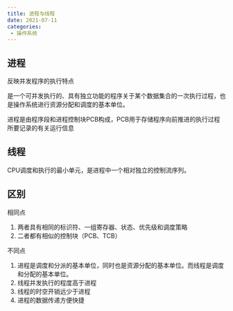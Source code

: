 ```yaml
---
title: 进程与线程
date: 2021-07-11
categories: 
 - 操作系统
---
```


## 进程
反映并发程序的执行特点

是一个可并发执行的、具有独立功能的程序关于某个数据集合的一次执行过程，也是操作系统进行资源分配和调度的基本单位。

进程是由程序段和进程控制块PCB构成，PCB用于存储程序向前推进的执行过程所要记录的有关运行信息

## 线程
CPU调度和执行的最小单元，是进程中一个相对独立的控制流序列。

## 区别
相同点
1. 两者具有相同的标识符、一组寄存器、状态、优先级和调度策略
2. 二者都有相似的控制块（PCB、TCB）

不同点
1. 进程是调度和分派的基本单位，同时也是资源分配的基本单位。而线程是调度和分配的基本单位。
2. 线程并发执行的程度高于进程
3. 线程的时空开销远少于进程
4. 进程的数据传递方便快捷
